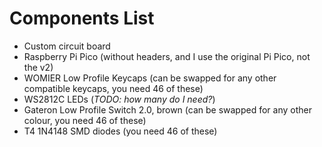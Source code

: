 # Components List
- Custom circuit board
- Raspberry Pi Pico (without headers, and I use the original Pi Pico, not the v2)
- WOMIER Low Profile Keycaps (can be swapped for any other compatible keycaps, you need 46 of these)
- WS2812C LEDs (*TODO: how many do I need?*)
- Gateron Low Profile Switch 2.0, brown (can be swapped for any other colour, you need 46 of these)
- T4 1N4148 SMD diodes (you need 46 of these)
